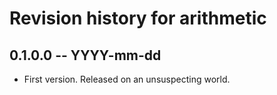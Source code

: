 # Revision history for arithmetic

## 0.1.0.0  -- YYYY-mm-dd

* First version. Released on an unsuspecting world.
